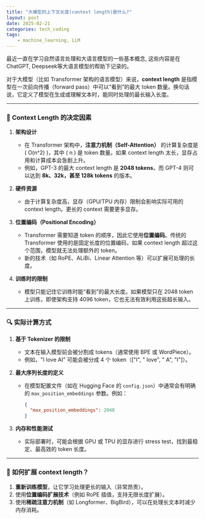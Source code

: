 ```yaml
---
title: "大模型的上下文长度(context length)是什么?"
layout: post
date: 2025-02-21
categories: tech_coding
tags:
    - machine_learning, LLM
---
```


最近一直在学习自然语言处理和大语言模型的一些基本概念, 这些内容是在ChatGPT, Deepseek等大语言模型的帮助下记录的。

对于大模型（比如 Transformer 架构的语言模型）来说，**context length** 是指模型在一次前向传播（forward pass）中可以“看到”的最大 token 数量。换句话说，它定义了模型在生成或理解文本时，能同时处理的最长输入长度。  

---

### 🎯 **Context Length 的决定因素**

1. **架构设计**  
   - 在 Transformer 架构中，**注意力机制（Self-Attention）** 的计算复杂度是 \( O(n^2) \)，其中 \( n \) 是 token 数量。如果 context length 太长，显存占用和计算成本会急剧上升。  
   - 例如，GPT-3 的最大 context length 是 **2048 tokens**，而 GPT-4 则可以达到 **8k、32k，甚至 128k tokens** 的版本。  

2. **硬件资源**  
   - 由于计算复杂度高，显存（GPU/TPU 内存）限制会影响实际可用的 context length。更长的 context 需要更多显存。  

3. **位置编码（Positional Encoding）**  
   - Transformer 需要知道 token 的顺序，因此它使用**位置编码**。传统的 Transformer 使用的是固定长度的位置编码，如果 context length 超过这个范围，模型就无法处理额外的 token。  
   - 新的技术（如 RoPE、ALiBi、Linear Attention 等）可以扩展可处理的长度。  

4. **训练时的限制**  
   - 模型只能记住它训练时能“看到”的最大长度。如果模型只在 2048 token 上训练，即使架构支持 4096 token，它也无法有效利用这些超长输入。  

---

### 🔍 **实际计算方式**

1. **基于 Tokenizer 的限制**  
   - 文本在输入模型前会被分割成 tokens（通常使用 BPE 或 WordPiece）。  
   - 例如，"I love AI" 可能会被分成 4 个 token（["I", " love", " A", "I"]）。  

2. **最大序列长度的定义**  
   - 在模型配置文件（如在 Hugging Face 的 `config.json`）中通常会有明确的 `max_position_embeddings` 参数。例如：
     ```json
     {
       "max_position_embeddings": 2048
     }
     ```  

3. **内存和性能测试**  
   - 实际部署时，可能会根据 GPU 或 TPU 的显存进行 stress test，找到最稳定、最高效的 token 长度。  

---

### 🚀 **如何扩展 context length？**

1. **重新训练模型**，让它学习处理更长的输入（非常昂贵）。  
2. 使用**位置编码扩展技术**（例如 RoPE 插值，支持无限长度扩展）。  
3. 使用**稀疏注意力机制**（如 Longformer、BigBird），可以在处理长文本时减少内存消耗。  



